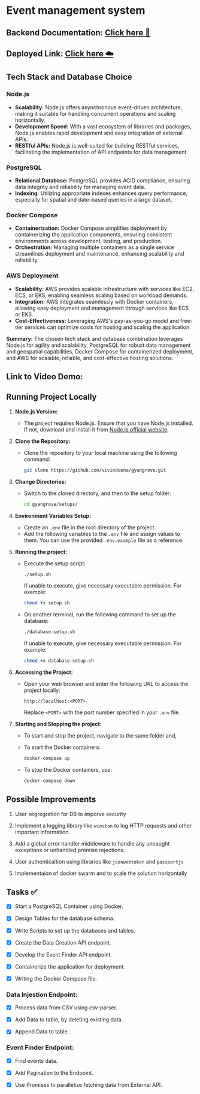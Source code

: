 # Event management system

## Backend Documentation: [Click here :bookmark_tabs:](https://documenter.getpostman.com/view/21780682/2sA3BobXRW)

## Deployed Link: [Click here :cloud:]()


## Tech Stack and Database Choice

### Node.js
- **Scalability:** Node.js offers asynchronous event-driven architecture, making it suitable for handling concurrent operations and scaling horizontally.
- **Development Speed:** With a vast ecosystem of libraries and packages, Node.js enables rapid development and easy integration of external APIs.
- **RESTful APIs:** Node.js is well-suited for building RESTful services, facilitating the implementation of API endpoints for data management.

### PostgreSQL
- **Relational Database:** PostgreSQL provides ACID compliance, ensuring data integrity and reliability for managing event data.
- **Indexing:** Utilizing appropriate indexes enhances query performance, especially for spatial and date-based queries in a large dataset.

### Docker Compose
- **Containerization:** Docker Compose simplifies deployment by containerizing the application components, ensuring consistent environments across development, testing, and production.
- **Orchestration:** Managing multiple containers as a single service streamlines deployment and maintenance, enhancing scalability and reliability.

### AWS Deployment
- **Scalability:** AWS provides scalable infrastructure with services like EC2, ECS, or EKS, enabling seamless scaling based on workload demands.
- **Integration:** AWS integrates seamlessly with Docker containers, allowing easy deployment and management through services like ECS or EKS.
- **Cost-Effectiveness:** Leveraging AWS's pay-as-you-go model and free-tier services can optimize costs for hosting and scaling the application.

**Summary:** The chosen tech stack and database combination leverages Node.js for agility and scalability, PostgreSQL for robust data management and geospatial capabilities, Docker Compose for containerized deployment, and AWS for scalable, reliable, and cost-effective hosting solutions.



## Link to Video Demo: 

## Running Project Locally

1. **Node.js Version:**
   - The project requires Node.js. Ensure that you have Node.js installed. If not, download and install it from [Node.js official website](https://nodejs.org/).

2. **Clone the Repository:**
   - Clone the repository to your local machine using the following command:
     ```bash
     git clone https://github.com/vivindeena/gyangrove.git
     ```

3. **Change Directories:**
   - Switch to the cloned directory, and then to the setup folder:
     ```bash
     cd gyangrove/setups/
     ```

4. **Environment Variables Setup:**
   - Create an `.env` file in the root directory of the project.
   - Add the following variables to the `.env` file and assign values to them. You can use the provided `.env.example` file as a reference.

5. **Running the project:**
   - Execute the setup script:
     ```bash
     ./setup.sh
     ```
     If unable to execute, give necessary executable permission. For example:
     ```bash
     chmod +x setup.sh
     ```

   - On another terminal, run the following command to set up the database:
     ```bash
     ./database-setup.sh
     ```
     If unable to execute, give necessary executable permission. For example:
     ```bash
     chmod +x database-setup.sh
     ```

6. **Accessing the Project:**
   - Open your web browser and enter the following URL to access the project locally:
     ```
     http://localhost:<PORT>
     ```
     Replace `<PORT>` with the port number specified in your `.env` file.

7. **Starting and Stopping the project:**
   - To start and stop the project, navigate to the same folder and,

   - To start the Docker containers:
     ```bash
     docker-compose up
     ```
   - To stop the Docker containers, use:
     ```bash
     docker-compose down
     ``` 

## Possible Improvements
1. User segregration for DB to imporve security

2. Implement a logging library like ```winston``` to log HTTP requests and other important information.

3. Add a global error handler middleware to handle any uncaught exceptions or unhandled promise rejections.

4. User authenticaltion using libraries like ```jsonwebtoken``` and ```passportjs``` 

5. Implementaion of docker swarm and to scale the solution horizontally


## Tasks :white_check_mark:
- [X] Start a PostgreSQL Container using Docker.

- [X] Design Tables for the database schema.

- [X] Write Scripts to set up the databases and tables.

- [X] Create the Data Creation API endpoint.

- [X] Develop the Event Finder API endpoint.

- [X] Containerize the application for deployment.

- [X] Writing the Docker Compose file.


### Data Injestion Endpoint:
- [X] Process data from CSV using csv-parser.

- [X] Add Data to table, by deleting existing data.

- [X] Append Data to table.


### Event Finder Endpoint: 
- [X] Find events data.

- [X] Add Pagination to the Endpoint.

- [X] Use Promises to parallelize fetching data from External API.

